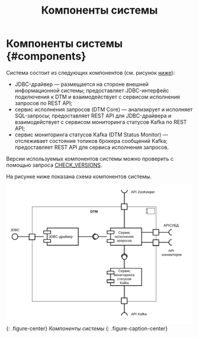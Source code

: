﻿---
layout: default
title: Компоненты системы
nav_order: 2
parent: Обзор понятий, компонентов и связей
has_children: false
has_toc: false
---

# Компоненты системы {#components}

Система состоит из следующих компонентов (см. рисунок [ниже](#img_components)):
*   JDBC-драйвер — размещается на стороне внешней информационной системы; предоставляет JDBC-интерфейс 
    подключения к DTM и взаимодействует с сервисом исполнения запросов по REST API;
*   сервис исполнения запросов (DTM Core) — анализирует и исполняет SQL-запросы; предоставляет REST API 
    для JDBC-драйвера и взаимодействует с сервисом мониторинга статусов Kafka по REST API;
*   сервис мониторинга статусов Kafka (DTM Status Monitor) — отслеживает состояние топиков брокера сообщений 
    Kafka; предоставляет REST API для сервиса исполнения запросов.
    
Версии используемых компонентов системы можно проверить с помощью запроса 
[CHECK_VERSIONS](../../reference/sql_plus_requests/CHECK_VERSIONS/CHECK_VERSIONS.md).

На рисунке ниже показана схема компонентов системы.

<a id="img_components"></a>
![](components.svg)
{: .figure-center}
*Компоненты системы*
{: .figure-caption-center}